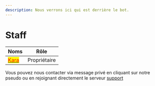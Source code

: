 ```yaml
---
description: Nous verrons ici qui est derrière le bot.
---
```


# Staff

| Noms                                                                                                                    | Rôle         |
| ----------------------------------------------------------------------------------------------------------------------- | ------------ |
| [<mark style="color:red;">Kara</mark>](https://discordapp.com/users/557661509921013780)<mark style="color:red;"></mark> | Propriétaire |

Vous pouvez nous contacter via message privé en cliquant sur notre pseudo ou en rejoignant directement le serveur [support](https://discord.gg/6qzkefEvRB)
